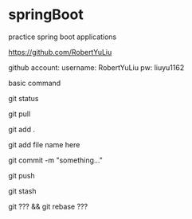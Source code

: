 # springBoot
practice spring boot applications

https://github.com/RobertYuLiu

github account:
username: RobertYuLiu
pw: liuyu1162

basic command

git status

git pull

git add .

git add file name here

git commit -m "something..."

git push

git stash

git ??? && git rebase ???